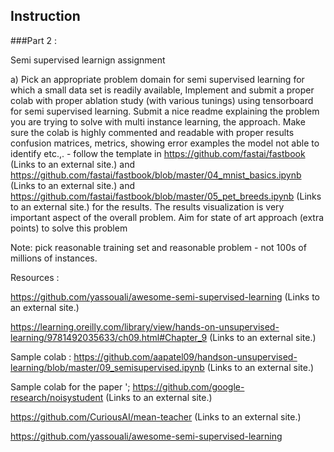 ## Instruction

###Part 2 :

Semi supervised learnign assignment

a) Pick an appropriate problem domain for semi supervised  learning for which a small data set is readily available, Implement and submit a proper colab with proper ablation study (with various tunings) using tensorboard  for semi supervised  learning. Submit a nice readme explaining the problem you are trying to solve with multi instance learning, the approach. Make sure the colab is highly commented and readable with proper results confusion matrices, metrics, showing error examples the model not able to identify etc.,. - follow the template in https://github.com/fastai/fastbook (Links to an external site.) and https://github.com/fastai/fastbook/blob/master/04_mnist_basics.ipynb (Links to an external site.) and https://github.com/fastai/fastbook/blob/master/05_pet_breeds.ipynb (Links to an external site.) for the results. The results visualization is very important aspect of the overall problem.  Aim for state of art approach (extra points)  to solve this problem 

Note: pick reasonable training set and reasonable problem - not 100s of millions of instances.

Resources :

https://github.com/yassouali/awesome-semi-supervised-learning (Links to an external site.)

https://learning.oreilly.com/library/view/hands-on-unsupervised-learning/9781492035633/ch09.html#Chapter_9 (Links to an external site.)

Sample colab : https://github.com/aapatel09/handson-unsupervised-learning/blob/master/09_semisupervised.ipynb (Links to an external site.)

Sample colab for the paper '; https://github.com/google-research/noisystudent (Links to an external site.)

https://github.com/CuriousAI/mean-teacher (Links to an external site.)

https://github.com/yassouali/awesome-semi-supervised-learning